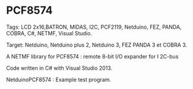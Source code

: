 PCF8574
=======

Tags: LCD 2x16,BATRON, MIDAS, I2C, PCF2119, Netduino, FEZ, PANDA, COBRA, C#, NETMF, Visual Studio.

Target: Netduino, Netduino plus 2, Netduino 3, FEZ PANDA 3 et COBRA 3.

A NETMF library for PCF8574 : remote 8-bit I/O expander for I 2C-bus

Code written in C# with Visual Studio 2013.

NetduinoPCF8574 : Example test program.


